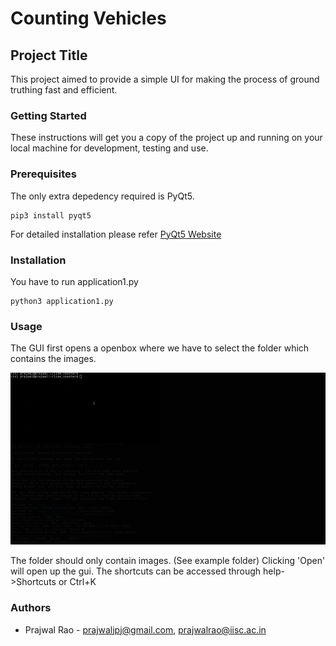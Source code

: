 # Counting Vehicles

## Project Title

This project aimed to provide a simple UI for making the process of ground truthing fast and efficient.

### Getting Started

These instructions will get you a copy of the project up and running on your local machine for development, testing and use. 

### Prerequisites

The only extra depedency required is PyQt5.
```
pip3 install pyqt5
```
For detailed installation please refer [PyQt5 Website](http://pyqt.sourceforge.net/Docs/PyQt5/installation.html)

### Installation

You have to run application1.py
```
python3 application1.py
```

### Usage

The GUI first opens a openbox where we have to select the folder which contains the images.

![Open Box](https://github.com/prajwaljpj/Counting_Vehicles/blob/master/screens/outboxgif.gif)

The folder should only contain images. (See example folder)
Clicking 'Open'  will open up the gui.
The shortcuts can be accessed through help->Shortcuts or Ctrl+K

### Authors

* Prajwal Rao - [prajwaljpj@gmail.com](mailto:prajwaljpj@gmail.com), [prajwalrao@iisc.ac.in](mailto:prajwalrao@iisc.ac.in)
